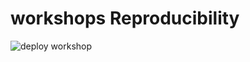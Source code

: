 # workshops Reproducibility

![deploy workshop](https://github.com/inSilecoInc/workshop_reproducibility/workflows/deploy%20workshop/badge.svg)